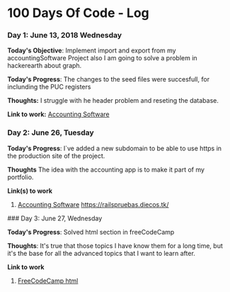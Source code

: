 # 100 Days Of Code - Log

### Day 1: June 13, 2018 Wednesday

**Today's Objective**: Implement import and export from my accountingSoftware Project also I am going to solve a problem in hackerearth about graph.

**Today's Progress**: The changes to the seed files were succesfull, for inclunding the PUC registers

**Thoughts:**  I struggle with he header problem and reseting the database.

**Link to work:** [Accounting Software](https://github.com/dasalgadob/accountingSoftware)

### Day 2: June 26, Tuesday

**Today's Progress**: I`ve added a new subdomain to be able to use https in the production site of the project.

**Thoughts** The idea with the accounting app is to make it part of my portfolio.

**Link(s) to work**
1. [Accounting Software](https://github.com/dasalgadob/accountingSoftware)  https://railspruebas.diecos.tk/

### Day 3: June 27, Wednesday

**Today's Progress**: Solved html section in freeCodeCamp

**Thoughts**: It's true that those topics I have know them for a long time, but it's the base for all the advanced topics that I want to learn after.

**Link to work**
1. [FreeCodeCamp html](https://github.com/dasalgadob/freeCodeCamp/tree/master/html)
